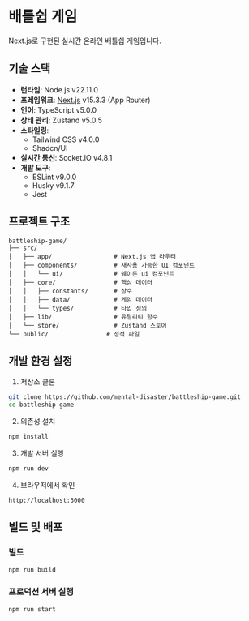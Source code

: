 # 배틀쉽 게임

Next.js로 구현된 실시간 온라인 배틀쉽 게임입니다.

## 기술 스택

- **런타임**: Node.js v22.11.0
- **프레임워크**: [Next.js](https://nextjs.org) v15.3.3 (App Router)
- **언어**: TypeScript v5.0.0
- **상태 관리**: Zustand v5.0.5
- **스타일링**: 
  - Tailwind CSS v4.0.0
  - Shadcn/UI
- **실시간 통신**: Socket.IO v4.8.1
- **개발 도구**:
  - ESLint v9.0.0
  - Husky v9.1.7
  - Jest

## 프로젝트 구조

```
battleship-game/
├── src/
│   ├── app/                 # Next.js 앱 라우터
│   ├── components/          # 재사용 가능한 UI 컴포넌트
│   │   └── ui/              # 쉐이든 ui 컴포넌트
│   ├── core/                # 핵심 데이터
│   │   ├── constants/       # 상수
│   │   ├── data/            # 게임 데이터
│   │   └── types/           # 타입 정의
│   ├── lib/                 # 유틸리티 함수
│   └── store/               # Zustand 스토어
└── public/                # 정적 파일
```

## 개발 환경 설정

1. 저장소 클론
```bash
git clone https://github.com/mental-disaster/battleship-game.git
cd battleship-game
```

2. 의존성 설치
```bash
npm install
```

3. 개발 서버 실행
```bash
npm run dev
```

4. 브라우저에서 확인
```
http://localhost:3000
```

## 빌드 및 배포

### 빌드
```bash
npm run build
```

### 프로덕션 서버 실행
```bash
npm run start
```
